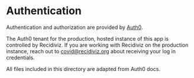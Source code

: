 # Authentication

Authentication and authorization are provided by [Auth0](https://auth0.com/).

The Auth0 tenant for the production, hosted instance of this app is controlled by Recidiviz.
If you are working with Recidiviz on the production instance, reach out to covid@recidiviz.org
about receiving your log in credentials.

All files included in this directory are adapted from Auth0 docs.
